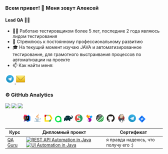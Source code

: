 ### Всем привет! 👋 Меня зовут Алексей
#### Lead QA 👨‍💻

- 👨‍💻 Работаю тестировщиком более 5 лет, последние 2 года являюсь лидом тестирования
- 🌱 Стремлюсь к постоянному профессиональному развитию
- 🎓 На текущий момент изучаю JAVA и автоматизированное тестирование, для грамотного выстраивания процессов по автоматизации на проекте
- 📫 Как найти меня:

<a href="https://t.me/Aleksey_Astashkin">
    <img width="6%" src="media/logo/Telegram.svg" alt="Telegram Badge"/>
</a>
<a href="mailto:ALVAstashkin91@yandex.ru">
    <img width="6%" src="media/logo/Yandex_Mail_icon.png" alt="Yandex Mail"/>
</a>

### ⚙&nbsp;GitHub Analytics
![](http://github-profile-summary-cards.vercel.app/api/cards/stats?username=AAstahckin&theme=algolia)
![](http://github-profile-summary-cards.vercel.app/api/cards/repos-per-language?username=AAstahckin&theme=algolia)
![](https://github-profile-summary-cards.vercel.app/api/cards/profile-details?username=AAstahckin&theme=algolia)

<p align="center">
<img width="6%" title="IntelliJ IDEA" src="media/logo/Idea.svg">
<img width="6%" title="Java" src="media/logo/Java.svg">
<img width="6%" title="Allure Report" src="media/logo/Allure.svg">
<img width="5%" title="Allure TestOps" src="media/logo/Allure_TO.svg">
<img width="6%" title="Gradle" src="media/logo/Gradle.svg">
<img width="6%" title="JUnit5" src="media/logo/Junit5.svg">
<img width="6%" title="Selenide" src="media/logo/Selenide.svg">
<img width="6%" title="RestAssured" src="media/logo/RestAssured.svg">
<img width="6%" title="GitHub" src="media/logo/GitHub.svg">
<img width="6%" title="Jenkins" src="media/logo/Jenkins.svg">
<img width="6%" title="Telegram" src="media/logo/Telegram.svg">
<img width="5%" title="Jira" src="media/logo/Jira.svg">
</p>

| Курс                        | Дипломный проект                                                                                                                                                                                                                                                                                                                                                                                                              | Сертификат                          |
|-----------------------------|-------------------------------------------------------------------------------------------------------------------------------------------------------------------------------------------------------------------------------------------------------------------------------------------------------------------------------------------------------------------------------------------------------------------------------|-------------------------------------| 
| [QA Guru](https://qa.guru/) | [![REST API Automation in Java](https://github-readme-stats-sigma-five.vercel.app/api/pin/?username=AAstahckin&repo=reqres_in_api_tests&theme=algolia)](https://github.com/AAstahckin/qa_guru_19_api) [![UI Automation in Java](https://github-readme-stats-sigma-five.vercel.app/api/pin/?username=AAstahckin&repo=qa_guru_19_auto_ru&theme=algolia)](https://github.com/AAstahckin/qa_guru_19_auto_ru) | я правда надеюсь, что получу его :) |
